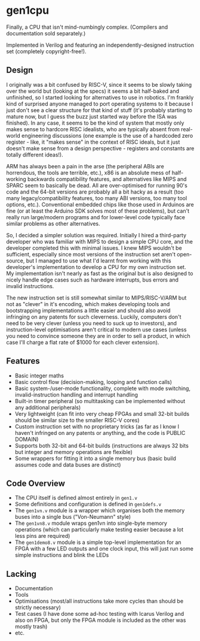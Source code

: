 # gen1cpu
Finally, a CPU that isn't mind-numbingly complex. (Compilers and documentation sold separately.)

Implemented in Verilog and featuring an independently-designed instruction set (completely copyright-free!).

## Design

I originally was a bit confused by RISC-V, since it seems to be slowly taking over the world but (looking at the specs) it seems a bit half-baked and unfinished, so I started looking for alternatives to use in robotics. I'm frankly kind of surprised anyone managed to port operating systems to it because I just don't see a clear structure for that kind of stuff (it's probably starting to mature now, but I guess the buzz just started way before the ISA was finished). In any case, it seems to be the kind of system that mostly only makes sense to hardcore RISC idealists, who are typically absent from real-world engineering discussions (one example is the use of a hardcoded zero register - like, it "makes sense" in the context of RISC ideals, but it just doesn't make sense from a design perspective - registers and constants are totally different ideas!).

ARM has always been a pain in the arse (the peripheral ABIs are horrendous, the tools are terrible, etc.), x86 is an absolute mess of half-working backwards compatibility features, and alternatives like MIPS and SPARC seem to basically be dead. All are over-optimised for running 90's code and the 64-bit versions are probably all a bit hacky as a result (too many legacy/compatibility features, too many ABI versions, too many tool options, etc.). Conventional embedded chips like those used in Arduinos are fine (or at least the Arduino SDK solves most of these problems), but can't really run large/modern programs and for lower-level code typically face similar problems as other alternatives.

So, I decided a simpler solution was required. Initially I hired a third-party developer who was familiar with MIPS to design a simple CPU core, and the developer completed this with minimal issues. I knew MIPS wouldn't be sufficient, especially since most versions of the instruction set aren't open-source, but I managed to use what I'd learnt from working with this developer's implementation to develop a CPU for my own instruction set. My implementation isn't nearly as fast as the original but is also designed to nicely handle edge cases such as hardware interrupts, bus errors and invalid instructions.

The new instruction set is still somewhat similar to MIPS/RISC-V/ARM but not as "clever" in it's encoding, which makes developing tools and bootstrapping implementations a little easier and should also avoid infringing on any patents for such cleverness. Luckily, computers don't need to be very clever (unless you need to suck up to investors), and instruction-level optimisations aren't critical to modern use cases (unless you need to convince someone they are in order to sell a product, in which case I'll charge a flat rate of $1000 for each clever extension).

## Features

* Basic integer maths
* Basic control flow (decision-making, looping and function calls)
* Basic system-/user-mode functionality, complete with mode switching, invalid-instruction handling and interrupt handling
* Built-in timer peripheral (so multitasking can be implemented without any additional peripherals)
* Very lightweight (can fit into very cheap FPGAs and small 32-bit builds should be similar size to the smaller RISC-V cores)
* Custom instruction set with no proprietary tricks (as far as I know I haven't infringed on any patents or anything, and the code is PUBLIC DOMAIN)
* Supports both 32-bit and 64-bit builds (instructions are always 32 bits but integer and memory operations are flexible)
* Some wrappers for fitting it into a single memory bus (basic build assumes code and data buses are distinct)

## Code Overview

* The CPU itself is defined almost entirely in `gen1.v`
* Some definitions and configuration is defined in `gen1defs.v`
* The `gen1vn.v` module is a wrapper which organises both the memory buses into a single bus ("Von-Neumann" style)
* The `gen1vn8.v` module wraps gen1vn into single-byte memory operations (which can particularly make testing easier because a lot less pins are required)
* The `gen1demo8.v` module is a simple top-level implementation for an FPGA with a few LED outputs and one clock input, this will just run some simple instructions and blink the LEDs

## Lacking

* Documentation
* Tools
* Optimisations (most/all instructions take more cycles than should be strictly necessary)
* Test cases (I have done some ad-hoc testing with Icarus Verilog and also on FPGA, but only the FPGA module is included as the other was mostly trash)
* etc.
